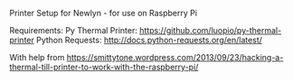 Printer Setup for Newlyn - for use on Raspberry Pi

Requirements:
Py Thermal Printer: https://github.com/luopio/py-thermal-printer
Python Requests: http://docs.python-requests.org/en/latest/


With help from https://smittytone.wordpress.com/2013/09/23/hacking-a-thermal-till-printer-to-work-with-the-raspberry-pi/